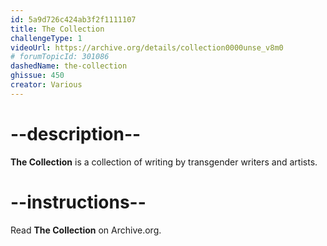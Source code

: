 ```yaml
---
id: 5a9d726c424ab3f2f1111107
title: The Collection
challengeType: 1
videoUrl: https://archive.org/details/collection0000unse_v8m0
# forumTopicId: 301086
dashedName: the-collection
ghissue: 450
creator: Various
---
```


# --description--

__The Collection__ is a collection of writing by transgender writers and artists. 

# --instructions--

Read __The Collection__ on Archive.org. 